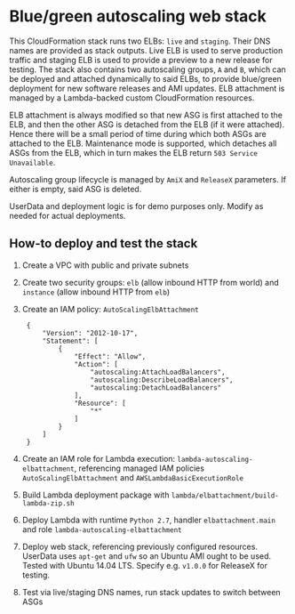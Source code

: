 
# Blue/green autoscaling web stack

This CloudFormation stack runs two ELBs: `live` and `staging`. Their DNS names are provided as stack outputs. Live
ELB is used to serve production traffic and staging ELB is used to provide a preview to a new release for testing. The stack also contains two autoscaling groups, `A` and `B`, which can be deployed and attached dynamically to said ELBs, to provide blue/green deployment for new software releases and AMI updates. ELB attachment is managed by a Lambda-backed custom CloudFormation resources.

ELB attachment is always modified so that new ASG is first attached to the ELB, and then the other ASG is detached
from the ELB (if it were attached). Hence there will be a small period of time during which both ASGs are attached to the ELB. Maintenance mode is supported, which detaches all ASGs from the ELB, which in turn makes the ELB return `503 Service Unavailable`.

Autoscaling group lifecycle is managed by `AmiX` and `ReleaseX` parameters. If either is empty, said ASG is deleted.

UserData and deployment logic is for demo purposes only. Modify as needed for actual deployments.

## How-to deploy and test the stack

1. Create a VPC with public and private subnets
2. Create two security groups: `elb` (allow inbound HTTP from world) and `instance` (allow inbound HTTP from `elb`)
3. Create an IAM policy: `AutoScalingElbAttachment`

        {
            "Version": "2012-10-17",
            "Statement": [
                {
                    "Effect": "Allow",
                    "Action": [
                        "autoscaling:AttachLoadBalancers",
                        "autoscaling:DescribeLoadBalancers",
                        "autoscaling:DetachLoadBalancers"
                    ],
                    "Resource": [
                        "*"
                    ]
                }
            ]
        }

4. Create an IAM role for Lambda execution: `lambda-autoscaling-elbattachment`, referencing managed IAM policies
`AutoScalingElbAttachment` and `AWSLambdaBasicExecutionRole`

5. Build Lambda deployment package with `lambda/elbattachment/build-lambda-zip.sh`

6. Deploy Lambda with runtime `Python 2.7`, handler `elbattachment.main` and role `lambda-autoscaling-elbattachment`

7. Deploy web stack, referencing previously configured resources. UserData uses `apt-get` and `ufw` so an Ubuntu AMI
ought to be used. Tested with Ubuntu 14.04 LTS. Specify e.g. `v1.0.0` for ReleaseX for testing.

8. Test via live/staging DNS names, run stack updates to switch between ASGs
